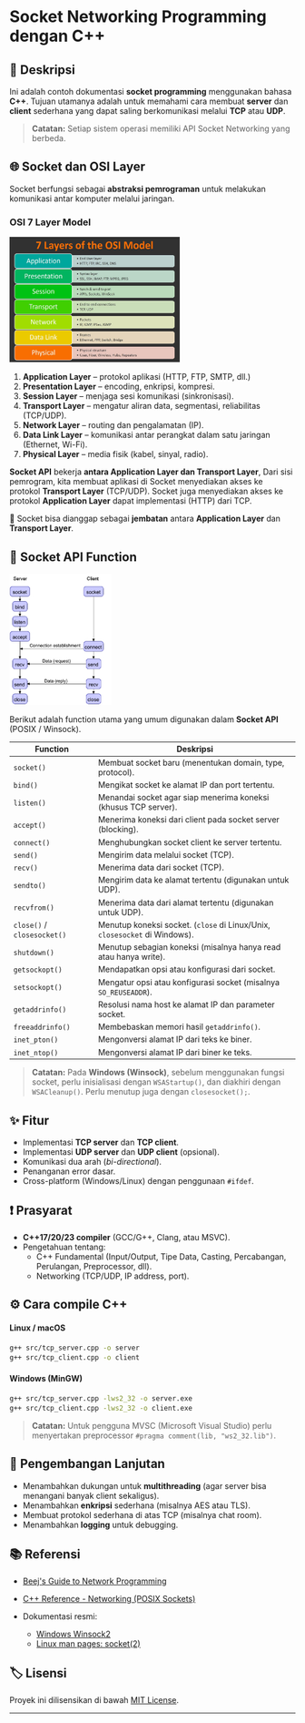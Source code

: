 # Socket Networking Programming dengan C++

## 📃 Deskripsi
Ini adalah contoh dokumentasi **socket programming** menggunakan bahasa **C++**. Tujuan utamanya adalah untuk memahami cara membuat **server** dan **client** sederhana yang dapat saling berkomunikasi melalui **TCP** atau **UDP**. 

> **Catatan:** Setiap sistem operasi memiliki API Socket Networking yang berbeda.

## 🌐 Socket dan OSI Layer
Socket berfungsi sebagai **abstraksi pemrograman** untuk melakukan komunikasi antar komputer melalui jaringan.  

### OSI 7 Layer Model

<img src="img/Osi_Layer.jpg" alt="Osi Layer" width="300" height="220"></img>

1. **Application Layer** – protokol aplikasi (HTTP, FTP, SMTP, dll.)
2. **Presentation Layer** – encoding, enkripsi, kompresi.
3. **Session Layer** – menjaga sesi komunikasi (sinkronisasi).
4. **Transport Layer** – mengatur aliran data, segmentasi, reliabilitas (TCP/UDP).
5. **Network Layer** – routing dan pengalamatan (IP).
6. **Data Link Layer** – komunikasi antar perangkat dalam satu jaringan (Ethernet, Wi-Fi).
7. **Physical Layer** – media fisik (kabel, sinyal, radio).

**Socket API** bekerja **antara Application Layer dan Transport Layer**, Dari sisi pemrogram, kita membuat aplikasi di Socket menyediakan akses ke protokol **Transport Layer** (TCP/UDP). Socket juga menyediakan akses ke protokol **Application Layer** dapat implementasi (HTTP) dari TCP.

📌 Socket bisa dianggap sebagai **jembatan** antara **Application Layer** dan **Transport Layer**.

## 🔌 Socket API Function

<img src="img/Socket_Function.jpg" alt="Socket Function" width="180" height="230"></img>

Berikut adalah function utama yang umum digunakan dalam **Socket API** (POSIX / Winsock).  

| Function            | Deskripsi                                                                 |
|---------------------|---------------------------------------------------------------------------|
| `socket()`          | Membuat socket baru (menentukan domain, type, protocol).                  |
| `bind()`            | Mengikat socket ke alamat IP dan port tertentu.                          |
| `listen()`          | Menandai socket agar siap menerima koneksi (khusus TCP server).           |
| `accept()`          | Menerima koneksi dari client pada socket server (blocking).              |
| `connect()`         | Menghubungkan socket client ke server tertentu.                          |
| `send()`            | Mengirim data melalui socket (TCP).                                       |
| `recv()`            | Menerima data dari socket (TCP).                                          |
| `sendto()`          | Mengirim data ke alamat tertentu (digunakan untuk UDP).                  |
| `recvfrom()`        | Menerima data dari alamat tertentu (digunakan untuk UDP).                |
| `close()` / `closesocket()` | Menutup koneksi socket. (`close` di Linux/Unix, `closesocket` di Windows). |
| `shutdown()`        | Menutup sebagian koneksi (misalnya hanya read atau hanya write).         |
| `getsockopt()`      | Mendapatkan opsi atau konfigurasi dari socket.                           |
| `setsockopt()`      | Mengatur opsi atau konfigurasi socket (misalnya `SO_REUSEADDR`).          |
| `getaddrinfo()`     | Resolusi nama host ke alamat IP dan parameter socket.                    |
| `freeaddrinfo()`    | Membebaskan memori hasil `getaddrinfo()`.                                |
| `inet_pton()`       | Mengonversi alamat IP dari teks ke biner.                                |
| `inet_ntop()`       | Mengonversi alamat IP dari biner ke teks.                                |

> **Catatan:** Pada **Windows (Winsock)**, sebelum menggunakan fungsi socket, perlu inisialisasi dengan `WSAStartup()`, dan diakhiri dengan `WSACleanup()`. Perlu menutup juga dengan `closesocket();`.

## ✨ Fitur
- Implementasi **TCP server** dan **TCP client**.
- Implementasi **UDP server** dan **UDP client** (opsional).
- Komunikasi dua arah (*bi-directional*).
- Penanganan error dasar.
- Cross-platform (Windows/Linux) dengan penggunaan `#ifdef`.

## ❗ Prasyarat
- **C++17/20/23 compiler** (GCC/G++, Clang, atau MSVC).
- Pengetahuan tentang:
    - C++ Fundamental (Input/Output, Tipe Data, Casting, Percabangan, Perulangan, Preprocessor, dll).
    - Networking (TCP/UDP, IP address, port).

## ⚙️ Cara compile C++

#### Linux / macOS
```bash
g++ src/tcp_server.cpp -o server
g++ src/tcp_client.cpp -o client
````

#### Windows (MinGW)

```bash
g++ src/tcp_server.cpp -lws2_32 -o server.exe
g++ src/tcp_client.cpp -lws2_32 -o client.exe
```

> **Catatan:** Untuk pengguna MVSC (Microsoft Visual Studio) perlu menyertakan preprocessor `#pragma comment(lib, "ws2_32.lib")`.

## 🔧 Pengembangan Lanjutan

* Menambahkan dukungan untuk **multithreading** (agar server bisa menangani banyak client sekaligus).
* Menambahkan **enkripsi** sederhana (misalnya AES atau TLS).
* Membuat protokol sederhana di atas TCP (misalnya chat room).
* Menambahkan **logging** untuk debugging.

## 📚 Referensi

* [Beej's Guide to Network Programming](https://beej.us/guide/bgnet/)
* [C++ Reference - Networking (POSIX Sockets)](https://en.cppreference.com/w/cpp/header)
* Dokumentasi resmi:

  * [Windows Winsock2](https://learn.microsoft.com/en-us/windows/win32/winsock/windows-sockets-start-page)
  * [Linux man pages: socket(2)](https://man7.org/linux/man-pages/man2/socket.2.html)

## 🏷️ Lisensi

Proyek ini dilisensikan di bawah [MIT License](LICENSE).

---
